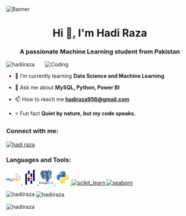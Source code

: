 ![Banner](https://datasemantics.co/wp-content/uploads/2023/09/pngtree-web-banner-3d-rendered-ui-for-seo-data-analytics-and-future-picture-image_3704909.png)
<h1 align="center">Hi 👋, I'm Hadi Raza</h1>
<h3 align="center">A passionate Machine Learning student from Pakistan</h3>
<img align="right" alt="Coding" width="400" src="https://camo.githubusercontent.com/a4c584bce1c41271485d28f92aaf9f581b3c88b68ca723b6edfd58b4ba988c2b/68747470733a2f2f63646e2e6472696262626c652e636f6d2f75736572732f313138373833362f73637265656e73686f74732f363533393432392f70726f6772616d65722e676966">

<p align="left"> <img src="https://komarev.com/ghpvc/?username=hadiiraza&label=Profile%20views&color=0e75b6&style=flat" alt="hadiiraza" /> </p>

- 🌱 I’m currently learning **Data Science and Machine Learning**

- 💬 Ask me about **MySQL, Python, Power BI**

- 📫 How to reach me **hadiraza956@gmail.com**

- ⚡ Fun fact **Quiet by nature, but my code speaks.**

<h3 align="left">Connect with me:</h3>
<p align="left">
<a href="linkedin.com/in/muhammad-hadi-raza" target="blank"><img align="center" src="https://raw.githubusercontent.com/rahuldkjain/github-profile-readme-generator/master/src/images/icons/Social/linked-in-alt.svg" alt="hadi raza" height="30" width="40" /></a>
</p>

<h3 align="left">Languages and Tools:</h3>
<p align="left"> <a href="https://www.mysql.com/" target="_blank" rel="noreferrer"> <img src="https://raw.githubusercontent.com/devicons/devicon/master/icons/mysql/mysql-original-wordmark.svg" alt="mysql" width="40" height="40"/> </a> <a href="https://pandas.pydata.org/" target="_blank" rel="noreferrer"> <img src="https://raw.githubusercontent.com/devicons/devicon/2ae2a900d2f041da66e950e4d48052658d850630/icons/pandas/pandas-original.svg" alt="pandas" width="40" height="40"/> </a> <a href="https://www.postgresql.org" target="_blank" rel="noreferrer"> <img src="https://raw.githubusercontent.com/devicons/devicon/master/icons/postgresql/postgresql-original-wordmark.svg" alt="postgresql" width="40" height="40"/> </a> <a href="https://www.python.org" target="_blank" rel="noreferrer"> <img src="https://raw.githubusercontent.com/devicons/devicon/master/icons/python/python-original.svg" alt="python" width="40" height="40"/> </a> <a href="https://scikit-learn.org/" target="_blank" rel="noreferrer"> <img src="https://upload.wikimedia.org/wikipedia/commons/0/05/Scikit_learn_logo_small.svg" alt="scikit_learn" width="40" height="40"/> </a> <a href="https://seaborn.pydata.org/" target="_blank" rel="noreferrer"> <img src="https://seaborn.pydata.org/_images/logo-mark-lightbg.svg" alt="seaborn" width="40" height="40"/> </a> </p>

<p><img align="left" src="https://github-readme-stats.vercel.app/api/top-langs?username=hadiiraza&show_icons=true&locale=en&layout=compact" alt="hadiiraza" /></p>

<p>&nbsp;<img align="center" src="https://github-readme-stats.vercel.app/api?username=hadiiraza&show_icons=true&locale=en" alt="hadiiraza" /></p>

<p><img align="center" src="https://github-readme-streak-stats.herokuapp.com/?user=hadiiraza&" alt="hadiiraza" /></p>
